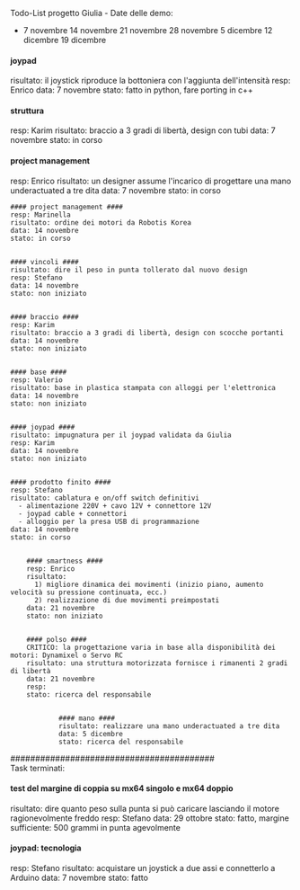 Todo-List progetto Giulia - 
Date delle demo: 
* 7 novembre
  14 novembre
  21 novembre
  28 novembre
  5 dicembre
  12 dicembre
  19 dicembre


#### joypad ####
risultato: il joystick riproduce la bottoniera con l'aggiunta dell'intensità
resp: Enrico
data: 7 novembre
stato: fatto in python, fare porting in c++


#### struttura ####
resp: Karim
risultato: braccio a 3 gradi di libertà, design con tubi
data: 7 novembre
stato: in corso


#### project management ####
resp: Enrico
risultato: un designer assume l'incarico di progettare una mano underactuated a tre dita
data: 7 novembre
stato: in corso


    #### project management ####
    resp: Marinella
    risultato: ordine dei motori da Robotis Korea
    data: 14 novembre
    stato: in corso


    #### vincoli ####
    risultato: dire il peso in punta tollerato dal nuovo design
    resp: Stefano
    data: 14 novembre
    stato: non iniziato
    
    
    #### braccio ####
    resp: Karim
    risultato: braccio a 3 gradi di libertà, design con scocche portanti
    data: 14 novembre
    stato: non iniziato
    
    
    #### base ####
    resp: Valerio
    risultato: base in plastica stampata con alloggi per l'elettronica
    data: 14 novembre
    stato: non iniziato
    
    
    #### joypad ####
    risultato: impugnatura per il joypad validata da Giulia
    resp: Karim
    data: 14 novembre
    stato: non iniziato
    
    
    #### prodotto finito ####
    resp: Stefano
    risultato: cablatura e on/off switch definitivi
      - alimentazione 220V + cavo 12V + connettore 12V
      - joypad cable + connettori
      - alloggio per la presa USB di programmazione
    data: 14 novembre
    stato: in corso
        
        
        #### smartness ####
        resp: Enrico
        risultato:
          1) migliore dinamica dei movimenti (inizio piano, aumento velocità su pressione continuata, ecc.)
          2) realizzazione di due movimenti preimpostati
        data: 21 novembre
        stato: non iniziato
        
        
        #### polso ####
        CRITICO: la progettazione varia in base alla disponibilità dei motori: Dynamixel o Servo RC
        risultato: una struttura motorizzata fornisce i rimanenti 2 gradi di libertà
        data: 21 novembre
        resp: 
        stato: ricerca del responsabile
        
        
                #### mano ####
                risultato: realizzare una mano underactuated a tre dita
                data: 5 dicembre
                stato: ricerca del responsabile
                
#########################################    
Task terminati:

#### test del margine di coppia su mx64 singolo e mx64 doppio ####
risultato: dire quanto peso sulla punta si può caricare lasciando il motore ragionevolmente freddo
resp: Stefano
data: 29 ottobre
stato: fatto, margine sufficiente: 500 grammi in punta agevolmente


#### joypad: tecnologia ####
resp: Stefano
risultato: acquistare un joystick a due assi e connetterlo a Arduino
data: 7 novembre
stato: fatto


